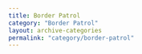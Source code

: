 ```yaml
---
title: Border Patrol
category: "Border Patrol"
layout: archive-categories
permalink: "category/border-patrol"
---
```


